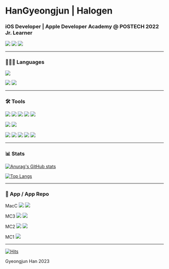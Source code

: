 # HanGyeongjun | Halogen

<H3>iOS Developer | Apple Developer Academy @ POSTECH 2022 Jr. Learner</H3>

  <a href="https://www.linkedin.com/in/gyeongjunhan/" target="_blank"><img src="https://img.shields.io/badge/LinkedIn-ffffff?style=for-the-badge&logo=LinkedIn&logoColor=0A66C2"/></a>
  <a href="https://halogen.notion.site/halogen/Halogen-3866352ac2334d91b59714422b95d0c9"><img src="https://img.shields.io/badge/Notion-ffffff?style=for-the-badge&logo=Notion&logoColor=000000"/></a>
  <a href="https://www.instagram.com/hal0gen_/" target="_blank"><img src="https://img.shields.io/badge/Instagram-ffffff?style=for-the-badge&logo=Instagram&logoColor=E4405F"/></a>

<hr>

<H3>👨🏻‍💻 Languages</H3>

  <img src="https://img.shields.io/badge/Swift-ffffff?style=flat&logo=Swift&logoColor=F05138"/></a>
  
  <img src="https://img.shields.io/badge/HTML5-ffffff?style=flat&logo=html5&logoColor=E34F26"/></a>
  <img src="https://img.shields.io/badge/CSS3-ffffff?style=flat&logo=css3&logoColor=1572B6"/></a>

<hr>

<H3>🛠️ Tools</H3>

  <img src="https://img.shields.io/badge/Xcode-ffffff?style=flat&logo=Xcode&logoColor=147EFB"/></a>
  <img src="https://img.shields.io/badge/Xcode Cloud-ffffff?style=flat&logo=Xcode&logoColor=147EFB"/></a>
  <img src="https://img.shields.io/badge/VS Code-ffffff?style=flat&logo=Visual Studio Code&logoColor=007ACC"/></a>
  <img src="https://img.shields.io/badge/Git-ffffff?style=flat&logo=Git&logoColor=F05032"/></a>
  <img src="https://img.shields.io/badge/GitHub-ffffff?style=flat&logo=GitHub&logoColor=181717"/></a>
  
   <img src="https://img.shields.io/badge/Notion-ffffff?style=flat&logo=Notion&logoColor=000000"/></a>
  <img src="https://img.shields.io/badge/GitBook-ffffff?style=flat&logo=GitBook&logoColor=3884FF"/></a>

  <img src="https://img.shields.io/badge/Figma-ffffff?style=flat&logo=Figma&logoColor=F24E1E"/></a>
  <img src="https://img.shields.io/badge/Sketch-ffffff?style=flat&logo=Sketch&logoColor=F7B500"/></a>
  <img src="https://img.shields.io/badge/blender-ffffff?style=flat&logo=Blender&logoColor=F5792A"/></a>
  <img src="https://img.shields.io/badge/Premiere Pro-ffffff?style=flat&logo=Adobe Premiere Pro&logoColor=9999FF"/></a>
  <img src="https://img.shields.io/badge/After Effects-ffffff?style=flat&logo=Adobe After Effects&logoColor=9999FF"/></a>

<hr>

<H3>📊 Stats</H3>

[![Anurag's GitHub stats](https://github-readme-stats.vercel.app/api?username=HanGyeongjun)](https://github.com/anuraghazra/github-readme-stats)

[![Top Langs](https://github-readme-stats.vercel.app/api/top-langs/?username=HanGyeongjun)](https://github.com/anuraghazra/github-readme-stats)

<hr>

<H3>📱 App / App Repo</H3>

MacC
  <a href="https://apps.apple.com/kr/app/shortcutszip/id6444001181" target="_blank"><img src="https://img.shields.io/badge/ShortcutsZip-ffffff?style=flat&logo=AppStore&logoColor=D96F6"/></a>
  <a href="https://github.com/DeveloperAcademy-POSTECH/MacC-Team-HappyAnding" target="_blank"><img src="https://img.shields.io/badge/ShortcutsZip-ffffff?style=flat&logo=Github&logoColor=181717"/></a>
  
  MC3
  <a href="https://apps.apple.com/kr/app/%ED%83%84%ED%83%84-tantan/id1637676314" target="_blank"><img src="https://img.shields.io/badge/TanTan-ffffff?style=flat&logo=AppStore&logoColor=D96F6"/></a>
  <a href="https://github.com/DeveloperAcademy-POSTECH/Bingha" target="_blank"><img src="https://img.shields.io/badge/TanTan-ffffff?style=flat&logo=Github&logoColor=181717"/></a>
  
MC2
  <a href="https://apps.apple.com/kr/app/cleanny/id1630640491" target="_blank"><img src="https://img.shields.io/badge/Cleanny-ffffff?style=flat&logo=AppStore&logoColor=D96F6"/></a>
  <a href="https://github.com/DeveloperAcademy-POSTECH/MC2-Team15-Cleanny" target="_blank"><img src="https://img.shields.io/badge/Cleanny-ffffff?style=flat&logo=Github&logoColor=181717"/></a>
  
MC1
  <a href="https://github.com/DeveloperAcademy-POSTECH/FinishLine-Buy-or-not" target="_blank"><img src="https://img.shields.io/badge/Buy or Not-ffffff?style=flat&logo=Github&logoColor=181717"/></a>

<hr>

[![Hits](https://hits.seeyoufarm.com/api/count/incr/badge.svg?url=https%3A%2F%2Fgithub.com%2FHanGyeongjun&count_bg=%23222222&title_bg=%23222222&icon=&icon_color=%23FFFFFF&title=Visitors&edge_flat=true)](https://hits.seeyoufarm.com)

Gyeongjun Han 2023
